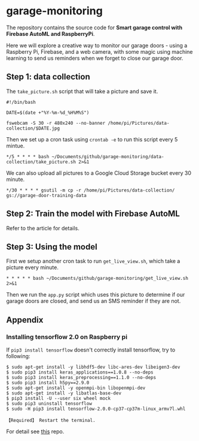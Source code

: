 # garage-monitoring
The repository contains the source code for **Smart garage control with Firebase AutoML and RaspberryPi**.

Here we will explore a creative way to monitor our garage doors - using a Raspberry Pi, Firebase, and a web camera, with some magic using machine learning to send us reminders when we forget to close our garage door. 

## Step 1: data collection

The `take_picture.sh` script that will take a picture and save it.

```
#!/bin/bash

DATE=$(date +"%Y-%m-%d_%H%M%S")

fswebcam -S 30 -r 480x240 --no-banner /home/pi/Pictures/data-collection/$DATE.jpg
```

Then we set up a cron task using `crontab -e` to run this script every 5 mintue.

```
*/5 * * * * bash ~/Documents/github/garage-monitoring/data-collection/take_picture.sh 2>&1
```

We can also upload all pictures to a Google Cloud Storage bucket every 30 minute.

```
*/30 * * * * gsutil -m cp -r /home/pi/Pictures/data-collection/ gs://garage-door-training-data
```


## Step 2: Train the model with Firebase AutoML
Refer to the article for details.

## Step 3: Using the model
First we setup another cron task to run `get_live_view.sh`, which take a picture every minute.

```
* * * * * bash ~/Documents/github/garage-monitoring/get_live_view.sh 2>&1
```

Then we run the `app.py` script which uses this picture to determine if our garage doors are closed, and send us an SMS reminder if they are not.


## Appendix 
### Installing tensorflow 2.0 on Raspberry pi

If `pip3 install tensorflow` doesn't correctly install tensorflow, try to following:

```
$ sudo apt-get install -y libhdf5-dev libc-ares-dev libeigen3-dev
$ sudo pip3 install keras_applications==1.0.8 --no-deps
$ sudo pip3 install keras_preprocessing==1.1.0 --no-deps
$ sudo pip3 install h5py==2.9.0
$ sudo apt-get install -y openmpi-bin libopenmpi-dev
$ sudo apt-get install -y libatlas-base-dev
$ pip3 install -U --user six wheel mock
$ sudo pip3 uninstall tensorflow
$ sudo -H pip3 install tensorflow-2.0.0-cp37-cp37m-linux_armv7l.whl

【Required】 Restart the terminal.

```

For detail see [this](https://github.com/PINTO0309/Tensorflow-bin) repo.


